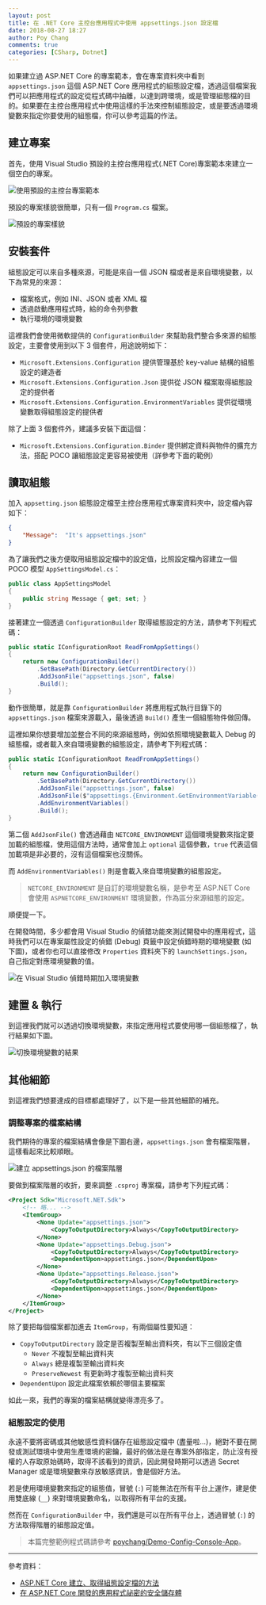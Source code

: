 ```yaml
---
layout: post
title: 在 .NET Core 主控台應用程式中使用 appsettings.json 設定檔
date: 2018-08-27 18:27
author: Poy Chang
comments: true
categories: [CSharp, Dotnet]
---
```


如果建立過 ASP.NET Core 的專案範本，會在專案資料夾中看到 `appsettings.json` 這個 ASP.NET Core 應用程式的組態設定檔，透過這個檔案我們可以把應用程式的設定從程式碼中抽離，以達到跨環境，或是管理組態檔的目的。如果要在主控台應用程式中使用這樣的手法來控制組態設定，或是要透過環境變數來指定你要使用的組態檔，你可以參考這篇的作法。

## 建立專案

首先，使用 Visual Studio 預設的主控台應用程式(.NET Core)專案範本來建立一個空白的專案。

![使用預設的主控台專案範本](https://i.imgur.com/dgXDO6H.png)

預設的專案樣貌很簡單，只有一個 `Program.cs` 檔案。

![預設的專案樣貌](https://i.imgur.com/mmEFtgF.png)

## 安裝套件

組態設定可以來自多種來源，可能是來自一個 JSON 檔或者是來自環境變數，以下為常見的來源：

- 檔案格式，例如 INI、JSON 或者 XML 檔
- 透過啟動應用程式時，給的命令列參數
- 執行環境的環境變數

這裡我們會使用微軟提供的 `ConfigurationBuilder` 來幫助我們整合多來源的組態設定，主要會使用到以下 3 個套件，用途說明如下：

- `Microsoft.Extensions.Configuration` 提供管理基於 key-value 結構的組態設定的建造者
- `Microsoft.Extensions.Configuration.Json` 提供從 JSON 檔案取得組態設定的提供者
- `Microsoft.Extensions.Configuration.EnvironmentVariables` 提供從環境變數取得組態設定的提供者

除了上面 3 個套件外，建議多安裝下面這個：

- `Microsoft.Extensions.Configuration.Binder` 提供綁定資料與物件的擴充方法，搭配 POCO 讓組態設定更容易被使用（詳參考下面的範例）

## 讀取組態

加入 `appsetting.json` 組態設定檔至主控台應用程式專案資料夾中，設定檔內容如下：

```json
{
    "Message":  "It's appsettings.json" 
}
```

為了讓我們之後方便取用組態設定檔中的設定值，比照設定檔內容建立一個 POCO 模型 `AppSettingsModel.cs`：

```csharp
public class AppSettingsModel
{
    public string Message { get; set; }
}
```

接著建立一個透過 `ConfigurationBuilder` 取得組態設定的方法，請參考下列程式碼：

```csharp
public static IConfigurationRoot ReadFromAppSettings()
{
    return new ConfigurationBuilder()
        .SetBasePath(Directory.GetCurrentDirectory())
        .AddJsonFile("appsettings.json", false)
        .Build();
}
```

動作很簡單，就是靠 `ConfigurationBuilder` 將應用程式執行目錄下的 `appsettings.json` 檔案來源載入，最後透過 `Build()` 產生一個組態物件做回傳。

這裡如果你想要增加並整合不同的來源組態時，例如依照環境變數載入 Debug 的組態檔，或者載入來自環境變數的組態設定，請參考下列程式碼：

```csharp
public static IConfigurationRoot ReadFromAppSettings()
{
    return new ConfigurationBuilder()
        .SetBasePath(Directory.GetCurrentDirectory())
        .AddJsonFile("appsettings.json", false)
        .AddJsonFile($"appsettings.{Environment.GetEnvironmentVariable("NETCORE_ENVIRONMENT")}.json", optional: true)
        .AddEnvironmentVariables()
        .Build();
}
```

第二個 `AddJsonFile()` 會透過藉由 `NETCORE_ENVIRONMENT` 這個環境變數來指定要加載的組態檔，使用這個方法時，通常會加上 `optional` 這個參數，`true` 代表這個加載項是非必要的，沒有這個檔案也沒關係。

而 `AddEnvironmentVariables()` 則是會載入來自環境變數的組態設定。

>`NETCORE_ENVIRONMENT` 是自訂的環境變數名稱，是參考至 ASP.NET Core 會使用 `ASPNETCORE_ENVIRONMENT` 環境變數，作為區分來源組態的設定。

順便提一下。

在開發時間，多少都會用 Visual Studio 的偵錯功能來測試開發中的應用程式，這時我們可以在專案屬性設定的偵錯 (Debug) 頁籤中設定偵錯時期的環境變數 (如下圖)，或者你也可以直接修改 `Properties` 資料夾下的 `launchSettings.json`，自己指定對應環境變數的值。

![在 Visual Studio 偵錯時期加入環境變數](https://i.imgur.com/XwoChZp.png)

## 建置 & 執行

到這裡我們就可以透過切換環境變數，來指定應用程式要使用哪一個組態檔了，執行結果如下圖。

![切換環境變數的結果](https://i.imgur.com/nBERC3A.png)

## 其他細節

到這裡我們想要達成的目標都處理好了，以下是一些其他細節的補充。

### 調整專案的檔案結構

我們期待的專案的檔案結構會像是下圖右邊，`appsettings.json` 會有檔案階層，這樣看起來比較順眼。

![建立 appsettings.json 的檔案階層](https://i.imgur.com/KINKSQo.png)

要做到檔案階層的收折，要來調整 `.csproj` 專案檔，請參考下列程式碼：

```xml
<Project Sdk="Microsoft.NET.Sdk">
    <!-- 略... -->
    <ItemGroup>
        <None Update="appsettings.json">
            <CopyToOutputDirectory>Always</CopyToOutputDirectory>
        </None>
        <None Update="appsettings.Debug.json">
            <CopyToOutputDirectory>Always</CopyToOutputDirectory>
            <DependentUpon>appsettings.json</DependentUpon>
        </None>
        <None Update="appsettings.Release.json">
            <CopyToOutputDirectory>Always</CopyToOutputDirectory>
            <DependentUpon>appsettings.json</DependentUpon>
        </None>
    </ItemGroup>
</Project>
```

除了要把每個檔案都加進去 `ItemGroup`，有兩個屬性要知道：

- `CopyToOutputDirectory` 設定是否複製至輸出資料夾，有以下三個設定值
  - `Never` 不複製至輸出資料夾
  - `Always` 總是複製至輸出資料夾
  - `PreserveNewest` 有更新時才複製至輸出資料夾
- `DependentUpon` 設定此檔案依賴於哪個主要檔案

如此一來，我們的專案的檔案結構就變得漂亮多了。

### 組態設定的使用

永遠不要將密碼或其他敏感性資料儲存在組態設定檔中 (盡量啦...)，絕對不要在開發或測試環境中使用生產環境的密鑰，最好的做法是在專案外部指定，防止沒有授權的人存取原始碼時，取得不該看到的資訊，因此開發時期可以透過 Secret Manager 或是環境變數來存放敏感資訊，會是個好方法。

若是使用環境變數來指定的組態值，冒號 (`:`) 可能無法在所有平台上運作，建是使用雙底線 (`__`) 來對環境變數命名，以取得所有平台的支援。

然而在 `ConfigurationBuilder` 中，我們還是可以在所有平台上，透過冒號 (`:`) 的方法取得階層的組態設定值。

>本篇完整範例程式碼請參考 [poychang/Demo-Config-Console-App](https://github.com/poychang/Demo-Config-Console-App)。

----------

參考資料：

* [ASP.NET Core 建立、取得組態設定檔的方法](https://docs.microsoft.com/zh-tw/aspnet/core/fundamentals/configuration/?view=aspnetcore-2.1&tabs=basicconfiguration&WT.mc_id=DT-MVP-5003022)
* [在 ASP.NET Core 開發的應用程式祕密的安全儲存體](https://docs.microsoft.com/zh-tw/aspnet/core/security/app-secrets?view=aspnetcore-2.1&tabs=windows&WT.mc_id=DT-MVP-5003022)
